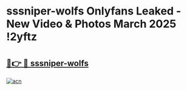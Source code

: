 # sssniper-wolfs Onlyfans Leaked - New Video & Photos March 2025 !2yftz

# <h2><a href="https://cc0l18.iuczelnia.edu.pl?title=sssniper-wolfs&ref=2yftz">🔗👉 🔴 sssniper-wolfs</a></h2>

[![acn](https://github.com/user-attachments/assets/0f9c940e-d8b0-45ae-aac7-cd30a18b3e1c)](https://cc0l18.iuczelnia.edu.pl?title=sssniper-wolfs&ref=2yftz)

